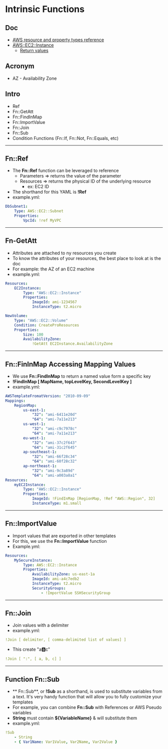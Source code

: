 # Intrinsic Functions

## Doc
* [AWS resource and property types reference](https://docs.aws.amazon.com/AWSCloudFormation/latest/UserGuide/aws-template-resource-type-ref.html)
* [AWS::EC2::Instance](https://docs.aws.amazon.com/AWSCloudFormation/latest/UserGuide/aws-properties-ec2-instance.html)
    * [Return values](https://docs.aws.amazon.com/AWSCloudFormation/latest/UserGuide/aws-properties-ec2-instance.html#aws-properties-ec2-instance-return-values)

## Acronym
* AZ - Availability Zone

## Intro
* Ref
* Fn::GetAtt
* Fn::FindInMap
* Fn::ImportValue
* Fn::Join
* Fn::Sub
* Condition Functions (Fn::If, Fn::Not, Fn::Equals, etc)

---

## Fn::Ref
* The **Fn::Ref** function can be leveraged to reference
    * Parameters => returns the value of the parameter
    * Resources => returns the physical ID of the underlying resource
        * ex: EC2 ID
* The shorthand for this YAML is **!Ref**
* example.yml:
````yml
DbSubnet1:
    Type: AWS::EC2::Subnet
    Properties:
        VpcId: !ref MyVPC
````

---

## Fn-GetAtt
* Attributes are attached to ny resources you create
* To know the attributes of your resources, the best place to look at is the doc
* For example: the AZ of an EC2 machine
* example.yml:
````yml
Resources:
    EC2Instance:
        Type: "AWS::EC2::Instance"
        Properties:
            ImageId: ami-1234567
            InstanceType: t2.micro
````
````yml
NewVolume:
    Type: "AWS::EC2::Volume"
    Condition: CreateProResources
    Properties:
        Size: 100
        AvailabilityZone:
            !GetAtt EC2Instance.AvailabilityZone
````

---

## Fn::FinInMap Accessing Mapping Values
* We use **Fn::FindInMap** to return a named value form a specific key
* **!FindInMap [ MapName, topLevelKey, SecondLevelKey ]**
* example.yml:
````yml
AWSTemplateFromatVersion: "2010-09-09"
Mappings:
    RegionMap:
        us-east-1:
            "32": "ami-6411e20d"
            "64": "ami-7a11e213"
        us-west-1:
            "32": "ami-c9c7978c"
            "64": "ami-7a11e213"
        eu-west-1:
            "32": "ami-37c2f643"
            "64": "ami-31c2f645"
        ap-southeast-1:
            "32": "ami-66f28c34"
            "64": "ami-60f28c32"
        ap-northeast-1:
            "32": "ami-9c3a89d"
            "64": "ami-a003a8a1"
Resources:
    myEC2Instance:
        Type: "AWS::EC2::Instance"
        Properties:
            ImageId: !FindInMap [RegionMap, !Ref "AWS::Region", 32]
            InstanceType: m1.small
````

---

## Fn::ImportValue
* Import values that are exported in other templates
* For this, we use the **Fn::ImportValue** function
* Example.yml:
````yml
Resources:
    MySecureInstance:
        Type: AWS::EC2::Instance
        Properties:
            AvailabilityZone: us-east-1a
            ImageId: ami-a4c7edb2
            InstanceType: t2.micro
            SecurityGroups:
                - !ImportValue SSHSecurityGroup
````

---

## Fn::Join
* Join values with a delimiter
* example.yml:
````yml
!Join [ delimiter, [ comma-delimited list of values] ]
````
* This create "a:b:c"
````yml
!Join [ ":", [ a, b, c] ]
````

---

## Function Fn::Sub
* ** Fn::Sub**, or **!Sub** as a shorthand, is used to substitute variables from a text. It's very handy function
   that will allow you to fully customize your templates
* For example, you can combine **Fn::Sub** with References or AWS Pseudo variables
* **String** must contain **${VariableName}** & will substitute them
* example.yml:
````yml
!Sub
    - String
    - { Var1Name: Var1Value, Var2Name, Var2Value }
````
